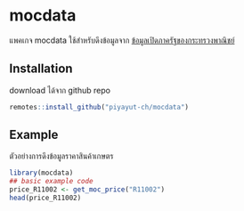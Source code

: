 
# mocdata

<!-- badges: start -->
<!-- badges: end -->

แพคเกจ mocdata ใช้สำหรับดึงข้อมูลจาก [ข้อมูลเปิดภาครัฐของกระทรวงพาณิชย์](https://data.moc.go.th)

## Installation

download ได้จาก github repo

``` r
remotes::install_github("piyayut-ch/mocdata")
```

## Example

ตัวอย่างการดึงข้อมูลราคาสินค้าเกษตร

``` r
library(mocdata)
## basic example code
price_R11002 <- get_moc_price("R11002")
head(price_R11002)
```


